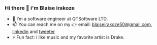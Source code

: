 ### Hi there 👋 i'm Blaise irakoze

- 🔭 I’m a software engineer at QTSoftware LTD.
- 📫 You can reach me on my 👉 email: blaiseirakoze50@gmail.com, [linkedin](https://www.linkedin.com/in/blaise-irakoze-2124a812b) and [tweeter](https://twitter.com/blaiseirakoze_)
- ⚡ Fun fact: i like music and my favorite artist is Drake.
<!--
**blaiseirakoze/blaiseirakoze** is a ✨ _special_ ✨ repository because its `README.md` (this file) appears on your GitHub profile.

Here are some ideas to get you started:

- 🔭 I’m currently working on 
- 🌱 I’m currently learning ...
- 👯 I’m looking to collaborate on ...
- 🤔 I’m looking for help with ...
- 💬 Ask me about ...
- 📫 How to reach me: ...
- 😄 Pronouns: ...
- ⚡ Fun fact: ...
-->
